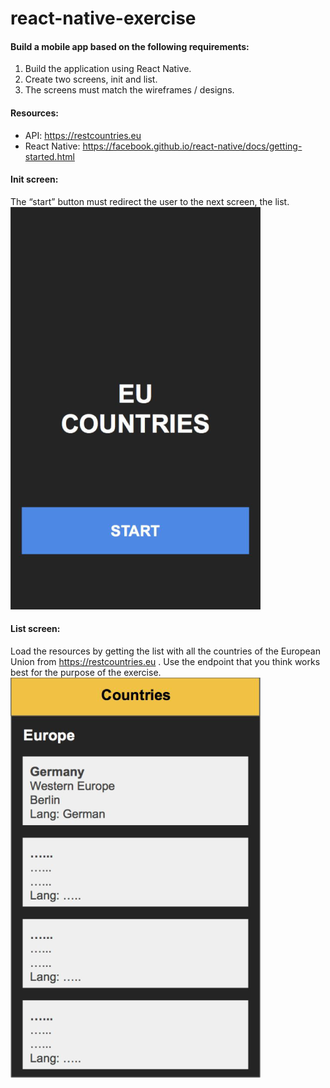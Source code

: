 # react-native-exercise

#### Build a mobile app based on the following requirements:
1. Build the application using React Native.
2. Create two screens, init and list.
3. The screens must match the wireframes / designs.

#### Resources:
- API: https://restcountries.eu
- React Native: https://facebook.github.io/react-native/docs/getting-started.html

#### Init screen:
The “start” button must redirect the user to the next screen, the list.
![alt text](https://github.com/omgalbert/react-native-exercise/blob/master/init_screen.png)

#### List screen:
Load the resources by getting the list with all the countries of the European Union from
https://restcountries.eu . Use the endpoint that you think works best for the purpose of the
exercise.
![alt text](https://github.com/omgalbert/react-native-exercise/blob/master/list_screen.png)

